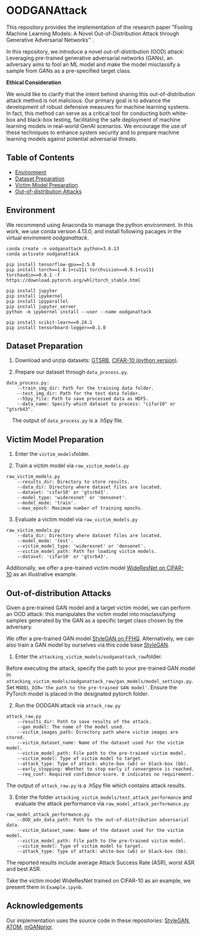 # OODGANAttack

This repository provides the implementation of the research paper "Fooling Machine Learning Models: A Novel Out-of-Distribution Attack through Generative Adversarial Networks'' .

In this repository, we introduce a novel out-of-distribution (OOD) attack: Leveraging pre-trained generative adversarial networks (GANs), an adversary aims to fool an ML model and make the model misclassify a sample from GANs as a pre-specified target class.


**Ethical Consideration**

We would like to clarify that the intent behind sharing this out-of-distribution attack method is not malicious. Our primary goal is to advance the development of robust defensive measures for machine learning systems. In fact, this method can serve as a critical tool for conducting both white-box and black-box testing, facilitating the safe deployment of machine learning models in real-world GenAI scenarios. We encourage the use of these techniques to enhance system security and to prepare machine learning models against potential adversarial threats.

## Table of Contents

- [Environment](#Environment)
- [Dataset Preparation](#Dataset-Preparation)
- [Victim Model Preparation](#Victim-Model-Preparation)
- [Out-of-distribution Attacks](#Out-of-distribution-Attacks)

## Environment

We recommend using Anaconda to manage the python environment. In this work, we use conda version 4.13.0, and install following pacages in the virtual enviroment *oodganattack*.

```shell
conda create -n oodganattack python=3.6.13
conda activate oodganattack 

pip install tensorflow-gpu==2.5.0
pip install torch==1.8.1+cu111 torchvision==0.9.1+cu111 torchaudio==0.8.1 -f https://download.pytorch.org/whl/torch_stable.html

pip install jupyter
pip install ipykernel
pip install ipyparallel
pip install jupyter_server
python -m ipykernel install --user --name oodganattack 

pip install scikit-learn==0.24.1
pip install tensorboard-logger==0.1.0
```

## Dataset Preparation

1. Download and unzip datasets: [GTSRB](https://www.kaggle.com/datasets/meowmeowmeowmeowmeow/gtsrb-german-traffic-sign/), [CIFAR-10 (python version)](https://www.cs.toronto.edu/~kriz/cifar.html).
  
2. Prepare our dataset through `data_process.py`.
  
  ```shell
  data_process.py:
      --train_img_dir: Path for the training data folder.
      --test_img_dir: Path for the test data folder.
      --h5py_file: Path to save processed data as HDF5.
      --data_name: Specify which dataset to process: "cifar10" or "gtsrb43". 
  ```
  

    The output of `data_process.py` is a .h5py file.

## Victim Model Preparation

1. Enter the `victim_models`folder.
  
2. Train a victim model via `raw_victim_models.py`
  
  ```shell
  raw_victim_models.py
      --results_dir: Directory to store results.
      --data_dir: Directory where dataset files are located.
      --dataset: 'cifar10' or 'gtsrb43'.
      --model_type: 'wideresnet' or 'densenet'.
      --model_mode: 'train'.
      --max_epoch: Maximum number of training epochs.
  ```
  
3. Evaluate a victim model via `raw_victim_models.py`
  
  ```shell
  raw_victim_models.py
      --data_dir: Directory where dataset files are located.
      --model_mode: 'test'.
      --victim_model_type: 'wideresnet' or 'densenet'.
      --victim_model_path: Path for loading victim models.
      --dataset: 'cifar10' or 'gtsrb43'.
  ```
  

Additionally, we offer a pre-trained victim model [WideResNet on CIFAR-10](https://drive.google.com/file/d/1c99bWNdQCIb7cuNp9RyqZG6CLGqXi3Is/view?usp=drive_link) as an illustrative example.

## Out-of-distribution Attacks

Given a pre-trained GAN model and a target victim model, we can perform an OOD attack: this manipulates the victim model into misclassifying samples generated by the GAN as a specific target class chosen by the adversary.

We offer a pre-trained GAN model [StyleGAN on FFHQ](https://drive.google.com/file/d/1O-oBlX_aR-83JJfP3KkpswQlcuQI37YK/view?usp=drive_link). Alternatively, we can also train a GAN model by ourselves via this code base [StyleGAN](https://github.com/NVlabs/stylegan).

1. Enter the `attacking_victim_models/oodganattack_raw`folder.

Before executing the attack, specify the path to your pre-trained GAN model in `attacking_victim_models/oodganattack_raw/gan_models/model_settings.py`. Set `MODEL_DIR='the path to the pre-trained GAN model'`. Ensure the PyTorch model is placed in the designated pytorch folder.

2. Run the OODGAN attack via `attack_raw.py`

```shell
attack_raw.py
    --results_dir: Path to save results of the attack.
    --gan_model: The name of the model used.
    --victim_images_path: Directory path where victim images are stored.
    --victim_dataset_name: Name of the dataset used for the victim model.
    --victim_model_path: File path to the pre-trained victim model.
    --victim_model: Type of victim model to target. 
    --attack_type: Type of attack: white-box (wb) or black-box (bb).
    --early_stopping: Whether to stop early if convergence is reached.
    --req_conf: Required confidence score. 0 indicates no requirement. 
```

The output of `attack_raw.py` is a .h5py file which contains attack results.

3. Enter the folder `attacking_victim_models/test_attack_performance` and evaluate the attack performance via `raw_model_attack_performance.py`

```shell
raw_model_attack_performance.py
    --OOD_adv_data_path: Path to the out-of-distribution adversarial data.
    --victim_dataset_name: Name of the dataset used for the victim model.
    --victim_model_path: File path to the pre-trained victim model.
    --victim_model: Type of victim model to target. 
    --attack_type: Type of attack: white-box (wb) or black-box (bb).
```

The reported results include average Attack Success Rate (ASR), worst ASR and best ASR.

Take the victim model WideResNet trained on CIFAR-10 as an example, we present them in `Example.ipynb`.

## Acknowledgements

Our implementation uses the source code in these repositories: [StyleGAN](https://github.com/NVlabs/stylegan), [ATOM](https://github.com/jfc43/informative-outlier-mining), [mGANprior](https://github.com/genforce/mganprior).
